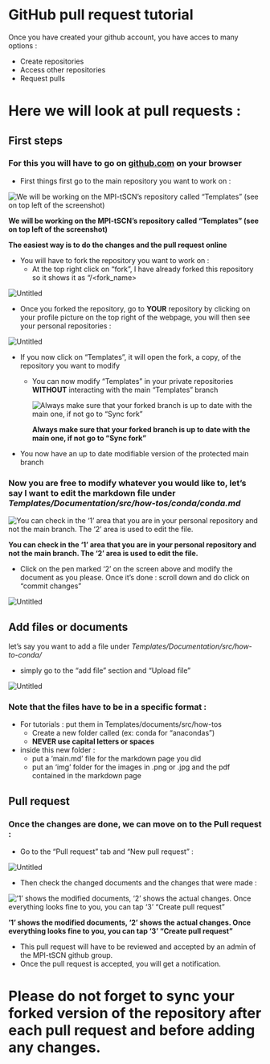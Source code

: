 # GitHub pull request tutorial

Once you have created your github account, you have acces to many options : 

- Create repositories
- Access other repositories
- Request pulls

# Here we will look at pull requests :

## First steps

### **For this you will have to go on [github.com](http://github.com) on your browser**

- First things first go to the main repository you want to work on :

![**We will be working on the MPI-tSCN’s repository called “Templates” (see on top left of the screenshot)**](img/untitled.png)

**We will be working on the MPI-tSCN’s repository called “Templates” (see on top left of the screenshot)**

**The easiest way is to do the changes and the pull request online**

- You will have to fork the repository you want to work on :
    - At the top right click on “fork”, I have already forked this repository so it shows it as “<username>/<fork_name>

![Untitled](img/untitled_1.png)

- Once you forked the repository, go to **YOUR** repository by clicking on your profile picture on the top right of the webpage, you will then see your personal repositories :

![Untitled](img/untitled_2.png)

- If you now click on “Templates”, it will open the fork, a copy, of the repository you want to modify
    - You can now modify “Templates” in your private repositories **WITHOUT** interacting with the main “Templates” branch
        
        ![**Always make sure that your forked branch is up to date with the main one, if not go to “Sync fork”**](img/untitled_3.png)
        
        **Always make sure that your forked branch is up to date with the main one, if not go to “Sync fork”**
        
- You now have an up to date modifiable version of the protected main branch

### Now you are free to modify whatever you would like to, let’s say I want to edit the markdown file under *Templates/Documentation/src/how-tos/conda/conda.md*

![**You can check in the ‘1’ area that you are in your personal repository and not the main branch. The ‘2’ area is used to edit the file.**](img/untitled_4.png)

**You can check in the ‘1’ area that you are in your personal repository and not the main branch. The ‘2’ area is used to edit the file.**

- Click on the pen marked ‘2’ on the screen above and modify the document as you please. Once it’s done : scroll down and do click on “commit changes”

![Untitled](img/untitled_5.png)

## Add files or documents

let’s say you want to add a file under *Templates/Documentation/src/how-to-conda/*

- simply go to the “add file” section and “Upload file”

![Untitled](img/untitled_6.png)

### Note that the files have to be in a specific format :

- For tutorials : put them in Templates/documents/src/how-tos
    - Create a new folder called <name of your tutorial> (ex: conda for “anacondas”)
    - **NEVER use capital letters or spaces**
- inside this new folder :
    - put a ‘main.md’ file for the markdown page you did
    - put an ‘img’ folder for the images in .png or .jpg and the pdf contained in the markdown page

## Pull request

### Once the changes are done, we can move on to the Pull request :

- Go to the “Pull request” tab and “New pull request” :

![Untitled](img/untitled_7.png)

- Then check the changed documents and the changes that were made :

![**’1’ shows the modified documents, ‘2’ shows the actual changes. Once everything looks fine to you, you can tap ‘3’ “Create pull request”** ](img/untitled_8.png)

**’1’ shows the modified documents, ‘2’ shows the actual changes. Once everything looks fine to you, you can tap ‘3’ “Create pull request”** 

- This pull request will have to be reviewed and accepted by an admin of the MPI-tSCN github group.
- Once the pull request is accepted, you will get a notification.

# Please do not forget to sync your forked version of the repository after each pull request and before adding any changes.